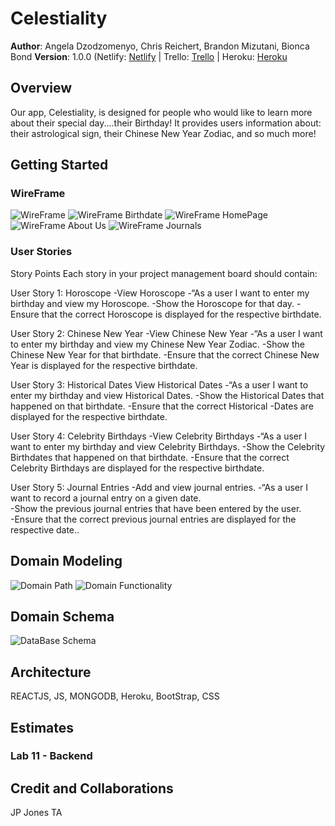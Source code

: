 # Celestiality

**Author**: Angela Dzodzomenyo, Chris Reichert, Brandon Mizutani, Bionca Bond
**Version**: 1.0.0 (Netlify: [Netlify](https://celestiality.netlify.app/) | Trello: [Trello](https://trello.com/b/EJEoICSx/cabb-group) | Heroku: [Heroku](https://celestiality-server.herokuapp.com/)

## Overview
  Our app, Celestiality, is designed for people who would like to learn more about their special day....their Birthday! It provides users information about: their astrological sign, their Chinese New Year Zodiac, and so much more!

## Getting Started

### WireFrame

![WireFrame](./Images/wireframe-pic-1.png)
![WireFrame Birthdate](./Images/wireframe-pic-2.png)
![WireFrame HomePage](./Images/wireframe-pic-3.png)
![WireFrame About Us](./Images/wireframe-pic-4.png)
![WireFrame Journals](./Images/wireframe-pic-5.png)

### User Stories

Story Points 
Each story in your project management board should contain: 

User Story 1: Horoscope
-View Horoscope
-“As a user I want to enter my birthday and view my Horoscope. 
-Show the Horoscope for that day. 
-Ensure that the correct Horoscope is displayed for the respective birthdate. 

User Story 2: Chinese New Year
-View Chinese New Year
-“As a user I want to enter my birthday and view my Chinese New Year Zodiac. 
-Show the Chinese New Year for that birthdate. 
-Ensure that the correct Chinese New Year is displayed for the respective birthdate. 

User Story 3: Historical Dates
View Historical Dates
-“As a user I want to enter my birthday and view Historical Dates. 
-Show the Historical Dates that happened on that birthdate. 
-Ensure that the correct Historical -Dates are displayed for the respective birthdate. 

User Story 4: Celebrity Birthdays
-View Celebrity Birthdays
-“As a user I want to enter my birthday and view Celebrity Birthdays. 
-Show the Celebrity Birthdates that happened on that birthdate. 
-Ensure that the correct Celebrity Birthdays are displayed for the respective birthdate. 

User Story 5: Journal Entries 
-Add and view journal entries. 
-“As a user I want to record a journal entry on a given date.  
-Show the previous journal entries that have been entered by the user.  
-Ensure that the correct previous journal entries are displayed for the respective date..

## Domain Modeling

![Domain Path](./Images/domainpath.png)
![Domain Functionality](./Images/domain-functionality.png)

## Domain Schema

![DataBase Schema](./Images/domain-schema.png)

## Architecture

REACTJS, JS, MONGODB, Heroku, BootStrap, CSS

## Estimates

### Lab 11 - Backend

## Credit and Collaborations
JP Jones
TA